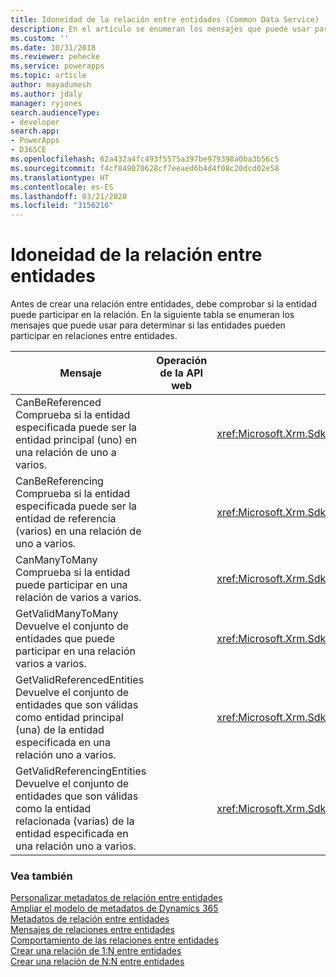 ```yaml
---
title: Idoneidad de la relación entre entidades (Common Data Service) | Microsoft Docs
description: En el artículo se enumeran los mensajes que puede usar para determinar si las entidades pueden participar en relaciones entre entidades.
ms.custom: ''
ms.date: 10/31/2018
ms.reviewer: pehecke
ms.service: powerapps
ms.topic: article
author: mayadumesh
ms.author: jdaly
manager: ryjones
search.audienceType:
- developer
search.app:
- PowerApps
- D365CE
ms.openlocfilehash: 62a432a4fc493f5575a397be979398a0ba3b56c5
ms.sourcegitcommit: f4cf849070628cf7eeaed6b4d4f08c20dcd02e58
ms.translationtype: HT
ms.contentlocale: es-ES
ms.lasthandoff: 03/21/2020
ms.locfileid: "3156216"
---
```

# <a name="entity-relationship-eligibility"></a>Idoneidad de la relación entre entidades

Antes de crear una relación entre entidades, debe comprobar si la entidad puede participar en la relación. En la siguiente tabla se enumeran los mensajes que puede usar para determinar si las entidades pueden participar en relaciones entre entidades.  
  
|Mensaje|Operación de la API web|Ensamblado del SDK|  
|-------------|-----------------|----------------|  
|CanBeReferenced</br>Comprueba si la entidad especificada puede ser la entidad principal (uno) en una relación de uno a varios.|<xref href="Microsoft.Dynamics.CRM.CanBeReferenced?text=CanBeReferenced Action" />|<xref:Microsoft.Xrm.Sdk.Messages.CanBeReferencedRequest>|  
|CanBeReferencing</br>Comprueba si la entidad especificada puede ser la entidad de referencia (varios) en una relación de uno a varios.|<xref href="Microsoft.Dynamics.CRM.CanBeReferencing?text=CanBeReferencing Action" />|<xref:Microsoft.Xrm.Sdk.Messages.CanBeReferencingRequest>|  
|CanManyToMany</br>Comprueba si la entidad puede participar en una relación de varios a varios.|<xref href="Microsoft.Dynamics.CRM.CanManyToMany?text=CanManyToMany Action" />|<xref:Microsoft.Xrm.Sdk.Messages.CanManyToManyRequest>|  
|GetValidManyToMany</br>Devuelve el conjunto de entidades que puede participar en una relación varios a varios.|<xref href="Microsoft.Dynamics.CRM.GetValidManyToMany?text=GetValidManyToMany Function" />|<xref:Microsoft.Xrm.Sdk.Messages.GetValidManyToManyRequest>|  
|GetValidReferencedEntities</br>Devuelve el conjunto de entidades que son válidas como entidad principal (una) de la entidad especificada en una relación uno a varios.|<xref href="Microsoft.Dynamics.CRM.GetValidReferencedEntities?text=GetValidReferencedEntities Function" />|<xref:Microsoft.Xrm.Sdk.Messages.GetValidReferencedEntitiesRequest>|  
|GetValidReferencingEntities</br>Devuelve el conjunto de entidades que son válidas como la entidad relacionada (varias) de la entidad especificada en una relación uno a varios.|<xref href="Microsoft.Dynamics.CRM.GetValidReferencingEntities?text=GetValidReferencingEntities Function" />|<xref:Microsoft.Xrm.Sdk.Messages.GetValidReferencingEntitiesRequest>|  
  
### <a name="see-also"></a>Vea también  
 [Personalizar metadatos de relación entre entidades](/dynamics365/customer-engagement/developer/customize-entity-relationship-metadata)   
 [Ampliar el modelo de metadatos de Dynamics 365](/dynamics365/customer-engagement/developer/org-service/use-organization-service-metadata)   
 [Metadatos de relación entre entidades](/dynamics365/customer-engagement/developer/customize-entity-relationship-metadata)   
 [Mensajes de relaciones entre entidades](entity-relationship-metadata-messages.md)   
 [Comportamiento de las relaciones entre entidades](/dynamics365/customer-engagement/developer/entity-relationship-behavior)   
 [Crear una relación de 1:N entre entidades](/dynamics365/customer-engagement/developer/org-service/create-retrieve-entity-relationships#BKMK_Create1NEntityRelationship)   
 [Crear una relación de N:N entre entidades](/dynamics365/customer-engagement/developer/org-service/create-retrieve-entity-relationships#BKMK_CreateNNEntityRelationship)
